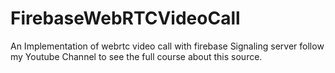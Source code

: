 # FirebaseWebRTCVideoCall
An Implementation of webrtc video call with firebase Signaling server  follow my Youtube Channel to see the full course about this source.
